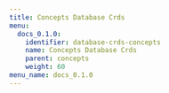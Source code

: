```yaml
---
title: Concepts Database Crds
menu:
  docs_0.1.0:
    identifier: database-crds-concepts
    name: Concepts Database Crds
    parent: concepts
    weight: 60
menu_name: docs_0.1.0
---
```


